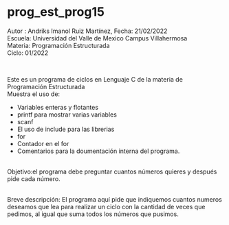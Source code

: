 # prog_est_prog15
Autor : Andriks Imanol Ruiz Martínez, Fecha: 21/02/2022 <br>
Escuela: Universidad del Valle de Mexico Campus Villahermosa <br>
Materia: Programación Estructurada <br>
Ciclo: 01/2022</p>
<br>
<p>Este es un programa de ciclos en Lenguaje C de la materia de Programación Estructurada<br>
Muestra el uso de:
  <ul>
    <li>Variables enteras y flotantes</li>
    <li>printf para mostrar varias variables</li>
    <li>scanf</li>
    <li>El uso de include para las librerias</li>
    <li>for</li>
    <li>Contador en el for</li>
    <li>Comentarios para la doumentación interna del programa.</li>
    </ul>
    </p>
<br>
Objetivo:el programa debe preguntar cuantos números quieres y después pide cada número.
<br>
<br>
<p>Breve descripción:
El programa aquí pide que indiquemos cuantos numeros deseamos que lea para realizar un ciclo con la cantidad de veces que pedimos, al igual que suma todos los números que pusimos.
<br>
</p>
